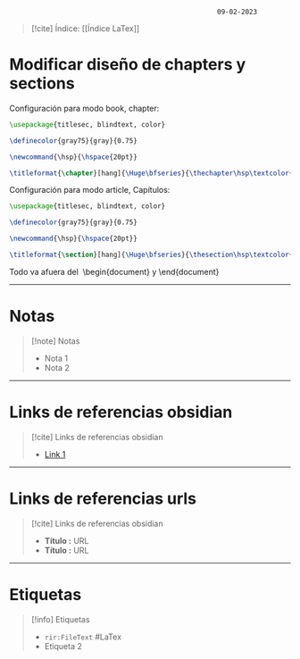 														09-02-2023

>[!cite] Índice: [[Índice LaTex]]

# Modificar diseño de chapters y sections

Configuración para modo book, chapter:

```Latex
\usepackage{titlesec, blindtext, color}

\definecolor{gray75}{gray}{0.75}

\newcommand{\hsp}{\hspace{20pt}}

\titleformat{\chapter}[hang]{\Huge\bfseries}{\thechapter\hsp\textcolor{gray75}{|}\hsp}{0pt}{\Huge\bfseries}
```

Configuración para modo article, Capítulos:

```Latex
\usepackage{titlesec, blindtext, color}

\definecolor{gray75}{gray}{0.75}

\newcommand{\hsp}{\hspace{20pt}}

\titleformat{\section}[hang]{\Huge\bfseries}{\thesection\hsp\textcolor{gray75}{|}\hsp}{0pt}{\Huge\bfseries}
```

Todo va afuera del  \begin{document} y \end{document}

--------------------------------------------------

# Notas
> [!note]  Notas
> - Nota 1
> - Nota 2

--------------------------------------------------

# Links de referencias obsidian

> [!cite]  Links de referencias obsidian
> - [Link 1](https://texblog.org/2012/07/03/fancy-latex-chapter-styles/)

--------------------------------------------------

# Links de referencias urls

> [!cite]  Links de referencias obsidian
> - __Título :__ URL
> - __Título :__ URL

--------------------------------------------------

# Etiquetas
> [!info] Etiquetas
> - `rir:FileText` #LaTex
> - Etiqueta 2